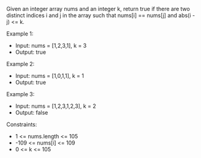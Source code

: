 Given an integer array nums and an integer k, return true if there are two distinct indices i and j in the array such that nums[i] == nums[j] and abs(i - j) <= k.

Example 1:
- Input: nums = [1,2,3,1], k = 3
- Output: true

Example 2:
- Input: nums = [1,0,1,1], k = 1
- Output: true

Example 3:
- Input: nums = [1,2,3,1,2,3], k = 2
- Output: false

Constraints:
- 1 <= nums.length <= 105
- -109 <= nums[i] <= 109
- 0 <= k <= 105
